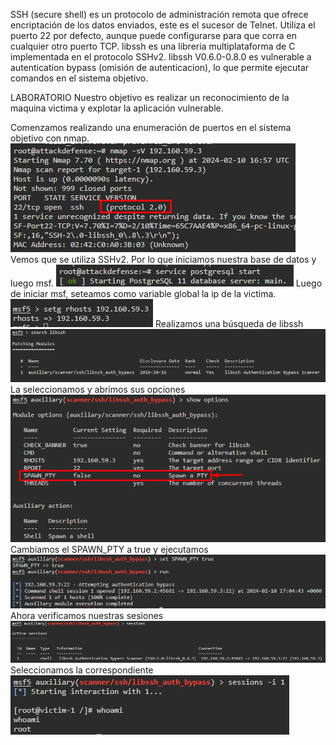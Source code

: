 SSH (secure shell) es un protocolo de administración remota que ofrece encriptación de los datos enviados, este es el sucesor de Telnet.
Utiliza el puerto 22 por defecto, aunque puede configurarse para que corra en cualquier otro puerto TCP.
libssh es una libreria multiplataforma de C implementada en el protocolo SSHv2.
libssh V0.6.0-0.8.0 es vulnerable a autentication bypass (omisión de autenticacion), lo que permite ejecutar comandos en el sistema objetivo.

LABORATORIO
Nuestro objetivo es realizar un reconocimiento de la maquina victima y explotar la aplicación vulnerable.

Comenzamos realizando una enumeración de puertos en el sistema objetivo con nmap.
![](../../../Images/Pasted%20image%2020240210135747.png)
Vemos que se utiliza SSHv2.
Por lo que iniciamos nuestra base de datos y luego msf.
![](../../../Images/Pasted%20image%2020240210135839.png)
Luego de iniciar msf, seteamos como variable global la ip de la victima.
![](../../../Images/Pasted%20image%2020240210135956.png)
Realizamos una búsqueda de libssh
![](../../../Images/Pasted%20image%2020240210140323.png)
La seleccionamos y abrimos sus opciones
![](../../../Images/Pasted%20image%2020240210140416.png)
Cambiamos el SPAWN_PTY a true y ejecutamos
![](../../../Images/Pasted%20image%2020240210140541.png)
Ahora verificamos nuestras sesiones
![](../../../Images/Pasted%20image%2020240210140601.png)
Seleccionamos la correspondiente
![](../../../Images/Pasted%20image%2020240210140621.png)
